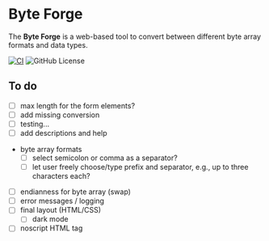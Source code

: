 # Byte Forge

The **Byte Forge** is a web-based tool to convert between different byte array
formats and data types.

[![CI](https://github.com/piscilus/byteforge/actions/workflows/ci.yml/badge.svg)](https://github.com/piscilus/byteforge/actions/workflows/ci.yml)
![GitHub License](https://img.shields.io/github/license/piscilus/byteforge)


## To do

- [ ] max length for the form elements?
- [ ] add missing conversion
- [ ] testing...
- [ ] add descriptions and help
- byte array formats
  - [ ] select semicolon or comma as a separator?
  - [ ] let user freely choose/type prefix and separator, e.g., up to three characters each?
- [ ] endianness for byte array (swap)
- [ ] error messages / logging
- [ ] final layout (HTML/CSS)
  - [ ] dark mode
- [ ] noscript HTML tag
